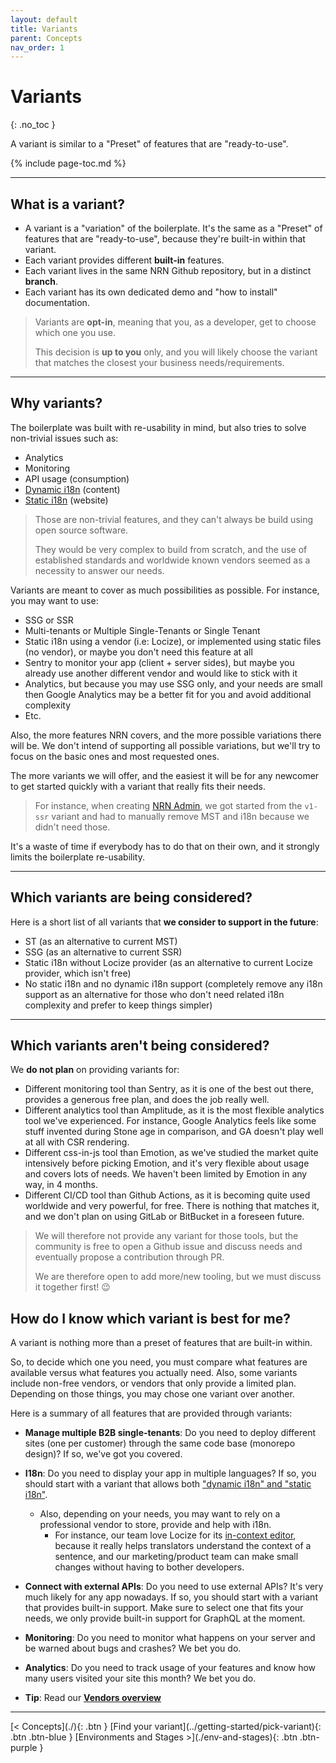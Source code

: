 ```yaml
---
layout: default
title: Variants
parent: Concepts
nav_order: 1
---
```


# Variants
{: .no_toc }

<div class="code-example" markdown="1">
A variant is similar to a "Preset" of features that are "ready-to-use".
</div>

{% include page-toc.md %}

---

## What is a variant?

- A variant is a "variation" of the boilerplate. It's the same as a "Preset" of features that are "ready-to-use", because they're built-in within that variant.
- Each variant provides different **built-in** features.
- Each variant lives in the same NRN Github repository, but in a distinct **branch**.
- Each variant has its own dedicated demo and "how to install" documentation.

> Variants are **opt-in**, meaning that you, as a developer, get to choose which one you use.
>
> This decision is **up to you** only, and you will likely choose the variant that matches the closest your business needs/requirements.

---

## Why variants?

The boilerplate was built with re-usability in mind, but also tries to solve non-trivial issues such as:
- Analytics
- Monitoring
- API usage (consumption)
- [Dynamic i18n](../reference/terminology#nrn-terms) (content)
- [Static i18n](../reference/terminology#nrn-terms) (website)

>Those are non-trivial features, and they can't always be build using open source software.
>
>They would be very complex to build from scratch, and the use of established standards and worldwide known vendors seemed as a necessity to answer our needs.

Variants are meant to cover as much possibilities as possible. For instance, you may want to use:
- SSG or SSR
- Multi-tenants or Multiple Single-Tenants or Single Tenant
- Static i18n using a vendor (i.e: Locize), or implemented using static files (no vendor), or maybe you don't need this feature at all
- Sentry to monitor your app (client + server sides), but maybe you already use another different vendor and would like to stick with it
- Analytics, but because you may use SSG only, and your needs are small then Google Analytics may be a better fit for you and avoid additional complexity
- Etc.

Also, the more features NRN covers, and the more possible variations there will be.
We don't intend of supporting all possible variations, but we'll try to focus on the basic ones and most requested ones.

The more variants we will offer, and the easiest it will be for any newcomer to get started quickly with a variant that really fits their needs.

> For instance, when creating [NRN Admin](https://github.com/UnlyEd/next-right-now-admin), we got started from the `v1-ssr` variant and had to manually remove MST and i18n because we didn't need those.

It's a waste of time if everybody has to do that on their own, and it strongly limits the boilerplate re-usability.

---

## Which variants **are** being considered?

Here is a short list of all variants that **we consider to support in the future**:
- ST (as an alternative to current MST)
- SSG (as an alternative to current SSR)
- Static i18n without Locize provider (as an alternative to current Locize provider, which isn't free)
- No static i18n and no dynamic i18n support
    (completely remove any i18n support as an alternative for those who don't need related i18n complexity and prefer to keep things simpler)

---

## Which variants **aren't** being considered?

We **do not plan** on providing variants for:
- Different monitoring tool than Sentry, as it is one of the best out there, provides a generous free plan, and does the job really well.
- Different analytics tool than Amplitude, as it is the most flexible analytics tool we've experienced.
    For instance, Google Analytics feels like some stuff invented during Stone age in comparison, and GA doesn't play well at all with CSR rendering.
- Different css-in-js tool than Emotion, as we've studied the market quite intensively before picking Emotion, and it's very flexible about usage and covers lots of needs.
    We haven't been limited by Emotion in any way, in 4 months.
- Different CI/CD tool than Github Actions, as it is becoming quite used worldwide and very powerful, for free. There is nothing that matches it, and we don't plan on using GitLab or BitBucket in a foreseen future.

> We will therefore not provide any variant for those tools, but the community is free to open a Github issue and discuss needs and eventually propose a contribution through PR.
>
> We are therefore open to add more/new tooling, but we must discuss it together first! :wink:

## How do I know which variant is best for me?

A variant is nothing more than a preset of features that are built-in within.

So, to decide which one you need, you must compare what features are available versus what features you actually need.
Also, some variants include non-free vendors, or vendors that only provide a limited plan. Depending on those things, you may chose one variant over another.

Here is a summary of all features that are provided through variants:
- **Manage multiple B2B single-tenants**: Do you need to deploy different sites (one per customer) through the same code base (monorepo design)? If so, we've got you covered.
- **I18n**: Do you need to display your app in multiple languages?
    If so, you should start with a variant that allows both ["dynamic i18n" and "static i18n"](../reference/terminology#nrn-terms).
    - Also, depending on your needs, you may want to rely on a professional vendor to store, provide and help with i18n.
        - For instance, our team love Locize for its [in-context editor](https://docs.locize.com/more/incontext-editor), because it really helps translators understand the context of a sentence, and our marketing/product team can make small changes without having to bother developers.
- **Connect with external APIs**: Do you need to use external APIs? It's very much likely for any app nowadays.
    If so, you should start with a variant that provides built-in support. Make sure to select one that fits your needs, we only provide built-in support for GraphQL at the moment.
- **Monitoring**: Do you need to monitor what happens on your server and be warned about bugs and crashes? We bet you do.
- **Analytics**: Do you need to track usage of your features and know how many users visited your site this month? We bet you do.

- **Tip**: Read our [**Vendors overview**](../reference/vendors)

---

<div class="pagination-section">
    <span class="fs-4" markdown="1">
    [< Concepts](./){: .btn }
    </span>
    <span class="fs-4" markdown="1">
    [Find your variant](../getting-started/pick-variant){: .btn .btn-blue }
    </span>
    <span class="fs-4" markdown="1">
    [Environments and Stages >](./env-and-stages){: .btn .btn-purple }
    </span>
</div>
